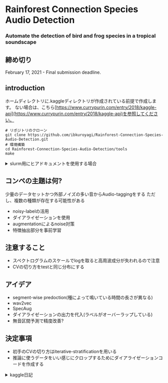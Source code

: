 # Rainforest Connection Species Audio Detection
### Automate the detection of bird and frog species in a tropical soundscape

## 締め切り
February 17, 2021 - Final submission deadline.

## introduction
ホームディレクトリに.kaggleディレクトリが作成されている前提で作成します。 
ない場合は、こちら[https://www.currypurin.com/entry/2018/kaggle-api](https://www.currypurin.com/entry/2018/kaggle-api)を参照してください。
```
# リポジトリのクローン
git clone https://github.com/ibkuroyagi/Rainforest-Connection-Species-Audio-Detection.git
# 環境構築
cd Rainforest-Connection-Species-Audio-Detection/tools
make
```
<details><summary>slurm用にヒアドキュメントを使用する場合</summary><div>

```
cd Rainforest-Connection-Species-Audio-Detection/tools
sbatch -c 4 -w million2 << EOF
#!/bin/bash
make
EOF
```

</div></details>


## コンペの主題は何?
少量のデータセットかつ外部ノイズの多い音からAudio-taggingをする
ただし、複数の種類が存在する可能性がある
- noisy-labelの活用
- ダイアライゼーションを使用
- augmentationによるnoise対策
- 特徴抽出部分を事前学習
## 注意すること
- スペクトログラムのスケールでlogを取ると高周波成分が失われるので注意
- CVの切り方をtestと同じ分布にする

## アイデア
- segment-wise predoction(種によって鳴いている時間の長さが異なる)
- wav2vec
- SpecAug
- ダイアライゼーションの出力を代入(ラベルがオーバーラップしている)
- 無音区間予測で精度改善?

## 決定事項
- 初手のCVの切り方はiterative-stratificationを用いる
- 推論に使うデータをいい感じにクロップするためにダイアライゼーションコードを作成する


<details><summary>kaggle日記</summary><div>

- 11/29(日)
    - 今日やったこと
        * リポジトリ作成&コンペの理解
    - 次回やること
        * 手元環境でのEDAとstage1の作成
- 12/9(水)
    - 今日やったこと
        * 手元環境でのEDAとstage1の作成
    - 次回やること
        * 手元環境でのEDAとstage1の作成
- 12/10(木)
    - 今日やったこと
        * preprocess完成
    - 次回やること
        * models, datasets, lossesの作成
- 12/11(金)
    - 今日やったこと
        * models, datasets, lossesの作成
    - 次回やること
        * trainer, bin/sed_trainの作成
- 12/12(土)
    - 今日やったこと
        * trainer, bin/sed_trainの作成
    - 次回やること
        * 手元環境でのEDAとstage1の作成

</div></details>
